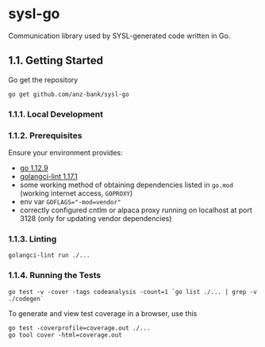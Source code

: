 # sysl-go

Communication library used by SYSL-generated code written in Go.

## 1.1. Getting Started

Go get the repository

    go get github.com/anz-bank/sysl-go

### 1.1.1. Local Development

### 1.1.2. Prerequisites

Ensure your environment provides:

- [go 1.12.9](https://golang.org/)
- [golangci-lint 1.17.1](https://github.com/golangci/golangci-lint)
- some working method of obtaining dependencies listed in `go.mod` (working internet access, `GOPROXY`)
- env var `GOFLAGS="-mod=vendor"`
- correctly configured cntlm or alpaca proxy running on localhost at port 3128 (only for updating vendor dependencies)

### 1.1.3. Linting
    golangci-lint run ./...

### 1.1.4. Running the Tests
    go test -v -cover -tags codeanalysis -count=1 `go list ./... | grep -v ./codegen`

To generate and view test coverage in a browser, use this

    go test -coverprofile=coverage.out ./...
    go tool cover -html=coverage.out
